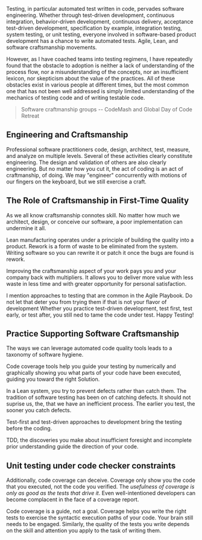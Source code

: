 Testing, in particular automated test written in code, pervades software engineering. Whether through test-driven development, continuous integration, behavior-driven development, continuous delivery, acceptance test-driven development, specification by example, integration testing, system testing, or unit testing, everyone involved in software-based product development has a chance to write automated tests. Agile, Lean, and software craftsmanship movements.

However, as I have coached teams into testing regimens, I have repeatedly found that the obstacle to adoption is neither a lack of understanding of the process flow, nor a misunderstanding of the concepts, nor an insufficient lexicon, nor skepticism about the value of the practices. All of these obstacles exist in various people at different times, but the most common one that has not been well addressed is simply limited understanding of the mechanics of testing code and of writing testable code.

> Software craftmanship groups -- CodeMash and Global Day of Code Retreat

## Engineering and Craftsmanship
Professional software practitioners code, design, architect, test, measure, and analyze on multiple levels. Several of these activities clearly constitute engineering. The design and validation of others are also clearly engineering. But no matter how you cut it, the act of coding is an act of craftmanship, of doing. We may "engineer" concurrently with motions of our fingers on the keyboard, but we still exercise a craft.

## The Role of Craftsmanship in First-Time Quality

As we all know craftsmanship connotes skill. No matter how much we architect, design, or conceive our software, a poor implementation can undermine it all.

Lean manufacturing operates under a principle of building the quality into a product. Rework is a form of waste to be eliminated from the system. Writing software so you can rewrite it or patch it once the bugs are found is rework.

Improving the craftsmanship aspect of your work pays you and your company back with multipliers. It allows you to deliver more value with less waste in less time and with greater opportunity for personal satisfaction.

I mention approaches to testing that are common in the Agile Playbook. Do not let that deter you from trying them if that is not your flavor of development Whether you practice test-driven development, test first, test early, or test after, you still ned to tame the code under test. Happy Testing!

## Practice Supporting Software Craftsmanship

The ways we can leverage automated code quality tools leads to a taxonomy of software hygiene.

Code coverage tools help you guide your testing by numerically and graphically showing you what parts of your code have been executed, guiding you toward the right Solution.

In a Lean system, you try to prevent defects rather than catch them. The tradition of software testing has been on of catching defects. It should not suprise us, the, that we have an inefficient process. The earlier you test, the sooner you catch defects.

Test-first and test-driven approaches to development bring the testing before the coding.

TDD, the discoveries you make about insufficient foresight and incomplete prior understanding guide the direction of your code.


## Unit testing under code checker constraints

Additionally, code coverage can deceive. Coverage only show you the code that you executed, not the code you verified. The _usefulness of coverage is only as good as the tests that drive it_. Even well-intentioned developers can become complacent in the face of a coverage report.

Code coverage is a guide, not a goal. Coverage helps you write the right tests to exercise the syntactic execution paths of your code. Your brain still needs to be engaged. Similarly, the quality of the tests you write depends on the skill and attention you apply to the task of writing them.